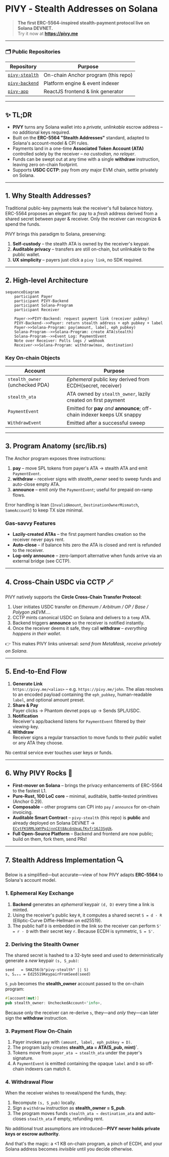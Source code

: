 # PIVY ‑ Stealth Addresses on Solana

> **The first ERC-5564-inspired stealth-payment protocol live on Solana DEVNET.**  
> Try it now at **https://pivy.me**

---

### 🗂️ Public Repositories

| Repository | Purpose |
|------------|---------|
| [`pivy-stealth`](https://github.com/pivyme/pivy-stealth-program) | On-chain Anchor program (this repo) |
| [`pivy-backend`](https://github.com/pivyme/pivy-backend) | Platform engine & event indexer |
| [`pivy-app`](https://github.com/pivyme/pivy-app) | ReactJS frontend & link generator |

---

## ✨ TL;DR

* **PIVY** turns any Solana wallet into a *private, unlinkable* escrow address – no additional keys required.
* Built on the **ERC-5564 "Stealth Addresses"** standard, adapted to Solana's account-model & CPI rules.
* Payments land in a one-time **Associated Token Account (ATA)** controlled solely by the receiver – *no custodian, no relayer*.
* Funds can be swept out at any time with a single **withdraw** instruction, leaving zero on-chain footprint.
* Supports **USDC CCTP**: pay from *any* major EVM chain, settle privately on Solana.

---

## 1. Why Stealth Addresses?
Traditional public-key payments leak the receiver's full balance history.  
ERC-5564 proposes an elegant fix: pay to a *fresh* address derived from a shared secret between payer & receiver. Only the receiver can recognize & spend the funds.

PIVY brings this paradigm to Solana, preserving:

1. **Self-custody** – the stealth ATA is owned by the receiver's keypair.
2. **Auditable privacy** – transfers are still on-chain, but unlinkable to the public wallet.
3. **UX simplicity** – payers just click a `pivy link`, no SDK required.

---

## 2. High-level Architecture

```mermaid
sequenceDiagram
    participant Payer
    participant PIVY-Backend
    participant Solana-Program
    participant Receiver

    Payer->>PIVY-Backend: request payment link (receiver pubkey)
    PIVY-Backend-->>Payer: return stealth address + eph pubkey + label
    Payer->>Solana-Program: pay(amount, label, eph_pubkey)
    Solana-Program-->>Solana-Program: create ATA(stealth)
    Solana-Program-->>Event Log: PaymentEvent
    Note over Receiver: Polls logs / webhook
    Receiver->>Solana-Program: withdraw(max, destination)
```

### Key On-chain Objects

| Account | Purpose |
|---------|---------|
| `stealth_owner` (unchecked PDA) | *Ephemeral* public key derived from ECDH(secret, receiver)|
| `stealth_ata` | ATA owned by `stealth_owner`, lazily created on first payment |
| `PaymentEvent` | Emitted for **pay** *and* **announce**; off-chain indexer keeps UX snappy |
| `WithdrawEvent` | Emitted after a successful sweep |

---

## 3. Program Anatomy (src/lib.rs)

The Anchor program exposes three instructions:

1. **pay** – move SPL tokens from payer's ATA → stealth ATA and emit `PaymentEvent`.
2. **withdraw** – receiver signs with *stealth_owner* seed to sweep funds and auto-close empty ATA.
3. **announce** – emit *only* the `PaymentEvent`; useful for prepaid on-ramp flows.

Error handling is lean (`InvalidAmount`, `DestinationOwnerMismatch`, `SameAccount`) to keep TX size minimal.

### Gas-savvy Features
* **Lazily-created ATAs** – the first payment handles creation so the receiver never pays rent.
* **Auto-close** – if balance hits zero the ATA is closed and rent is refunded to the receiver.
* **Log-only announce** – zero-lamport alternative when funds arrive via an external bridge (see CCTP).

---

## 4. Cross-Chain USDC via CCTP 🪄
PIVY natively supports the **Circle Cross-Chain Transfer Protocol**:

1. User initiates USDC transfer on *Ethereum / Arbitrum / OP / Base / Polygon zkEVM…*.
2. CCTP mints canonical USDC on Solana and delivers to a `temp` ATA.
3. Backend triggers **announce** so the receiver is notified instantly.
4. Once the receiver deems it safe, they call **withdraw** – *everything happens in their wallet*.

👉 This makes PIVY links universal: *send from MetaMask, receive privately on Solana*.

---

## 5. End-to-End Flow

1. **Generate Link**  
   `https://pivy.me/<alias>` – e.g. `https://pivy.me/john`.  The alias resolves to an encoded payload containing the `eph_pubkey`, human-readable `label`, and optional amount preset.
2. **Share & Pay**  
   Payer clicks → Phantom devnet pops up → Sends SPL/USDC.
3. **Notification**  
   Receiver's app/backend listens for `PaymentEvent` filtered by their viewing-key.
4. **Withdraw**  
   Receiver signs a regular transaction to move funds to their *public* wallet or any ATA they choose.

No central service ever touches user keys or funds.

---

## 6. Why PIVY Rocks 🤘

* **First-mover on Solana** – brings the privacy enhancements of ERC-5564 to the fastest L1.
* **Pure-Rust, 100 LoC core** – minimal, auditable, battle-tested primitives (Anchor 0.29).
* **Composable** – other programs can CPI into `pay` / `announce` for on-chain invoicing.
* **Auditable Smart Contract** – `pivy-stealth` (this repo) is **public** and already deployed on Solana DEVNET → [`ECytFKSRMLkWYPp1jnnCEt8AcdnUeaLfKyfr16J3SgUk`](https://solscan.io/account/ECytFKSRMLkWYPp1jnnCEt8AcdnUeaLfKyfr16J3SgUk?cluster=devnet).
* **Full Open-Source Platform** – Backend and frontend are now public; build on them, fork them, send PRs!

---

## 7. Stealth Address Implementation 🔍

Below is a simplified—but accurate—view of how PIVY adapts **ERC-5564** to Solana's account model.

### 1. Ephemeral Key Exchange

1. **Backend** generates an _ephemeral_ keypair `(d, D)` every time a link is minted.
2. Using the receiver's public key `R`, it computes a shared secret `S = d · R` (Elliptic-Curve Diffie-Hellman on ed25519).
3. The public half `D` is embedded in the link so the receiver can perform `S' = r · D` with their secret key `r`. Because ECDH is symmetric, `S = S'`.

### 2. Deriving the Stealth Owner

The shared secret is hashed to a 32-byte seed and used to deterministically generate a *new* keypair `(s, S_pub)`:

```text
seed   = SHA256(b"pivy-stealth" || S)
s, Sₚₑᵤ = Ed25519KeypairFromSeed(seed)
```

`S_pub` becomes the **stealth_owner** account passed to the on-chain program:

```rust
#[account(mut)]
pub stealth_owner: UncheckedAccount<'info>,
```

Because only the receiver can re-derive `s`, they—and _only_ they—can later sign the **withdraw** instruction.

### 3. Payment Flow On-Chain

1. Payer invokes `pay` with `(amount, label, eph_pubkey = D)`.
2. The program lazily creates **stealth_ata = ATA(S_pub, mint)`**.
3. Tokens move from `payer_ata → stealth_ata` under the payer's signature.
4. A `PaymentEvent` is emitted containing the opaque `label` and `D` so off-chain indexers can match it.

### 4. Withdrawal Flow

When the receiver wishes to reveal/spend the funds, they:

1. Recompute `(s, S_pub)` locally.
2. Sign a `withdraw` instruction as **stealth_owner = S_pub**.
3. The program moves funds `stealth_ata → destination_ata` and auto-closes `stealth_ata` if empty, refunding rent.

No additional trust assumptions are introduced—**PIVY never holds private keys or escrow authority**.

And that's the magic: a <1 KB on-chain program, a pinch of ECDH, and your Solana address becomes *invisible* until you decide otherwise.

